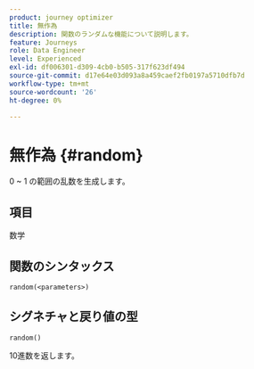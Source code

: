 ```yaml
---
product: journey optimizer
title: 無作為
description: 関数のランダムな機能について説明します。
feature: Journeys
role: Data Engineer
level: Experienced
exl-id: df006301-d309-4cb0-b505-317f623df494
source-git-commit: d17e64e03d093a8a459caef2fb0197a5710dfb7d
workflow-type: tm+mt
source-wordcount: '26'
ht-degree: 0%

---
```


# 無作為 {#random}

0 ~ 1 の範囲の乱数を生成します。

## 項目

数学

## 関数のシンタックス

`random(<parameters>)`

## シグネチャと戻り値の型

`random()`

10進数を返します。
